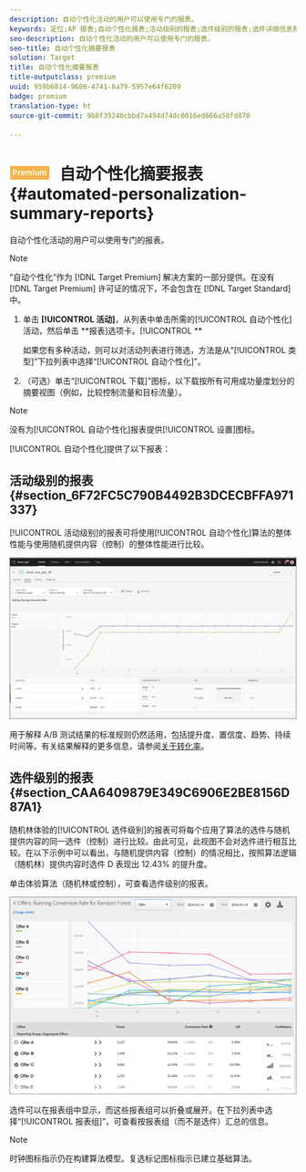 ```yaml
---
description: 自动个性化活动的用户可以使用专门的报表。
keywords: 定位;AP 报表;自动个性化报表;活动级别的报表;选件级别的报表;选件详细信息报表
seo-description: 自动个性化活动的用户可以使用专门的报表。
seo-title: 自动个性化摘要报表
solution: Target
title: 自动个性化摘要报表
title-outputclass: premium
uuid: 959b6814-9686-4741-8a79-5957e64f6209
badge: premium
translation-type: ht
source-git-commit: 9b8f39240cbbd7a494d74dc0016ed666a58fd870

---
```



# ![PREMIUM](/help/assets/premium.png) 自动个性化摘要报表{#automated-personalization-summary-reports}

自动个性化活动的用户可以使用专门的报表。

>[!NOTE]
>
>“自动个性化”作为 [!DNL Target Premium] 解决方案的一部分提供。在没有 [!DNL Target Premium] 许可证的情况下，不会包含在 [!DNL Target Standard] 中。

1. 单击 **[!UICONTROL 活动]**，从列表中单击所需的[!UICONTROL 自动个性化]活动，然后单击 **报表]选项卡。[!UICONTROL **

   如果您有多种活动，则可以对活动列表进行筛选，方法是从“[!UICONTROL 类型]”下拉列表中选择“[!UICONTROL 自动个性化]”。

1. （可选）单击“[!UICONTROL 下载]”图标，以下载按所有可用成功量度划分的摘要视图（例如，比较控制流量和目标流量）。

>[!NOTE]
>
>没有为[!UICONTROL 自动个性化]报表提供[!UICONTROL 设置]图标。

[!UICONTROL 自动个性化]提供了以下报表：

## 活动级别的报表 {#section_6F72FC5C790B4492B3DCECBFFA971337}

[!UICONTROL 活动级别]的报表可将使用[!UICONTROL 自动个性化]算法的整体性能与使用随机提供内容（控制）的整体性能进行比较。

![](assets/box_plot_ap.jpg)

用于解释 A/B 测试结果的标准规则仍然适用，包括提升度、置信度、趋势、持续时间等。有关结果解释的更多信息，请参阅[关于转化率](../c-reports/conversion-rate.md#concept_2D9FEDE8F94A485DAC86D611BFBDC844)。

## 选件级别的报表 {#section_CAA6409879E349C6906E2BE8156D87A1}

随机林体验的[!UICONTROL 选件级别]的报表可将每个应用了算法的选件与随机提供内容的同一选件（控制）进行比较。由此可见，此视图不会对选件进行相互比较。在以下示例中可以看出，与随机提供内容（控制）的情况相比，按照算法逻辑（随机林）提供内容时选件 D 表现出 12.43% 的提升度。

单击体验算法（随机林或控制），可查看选件级别的报表。

![](assets/ap_OfferLevelRpt.png)

选件可以在报表组中显示，而这些报表组可以折叠或展开。在下拉列表中选择“[!UICONTROL 报表组]”，可查看按报表组（而不是选件）汇总的信息。

>[!NOTE]
>
>时钟图标指示仍在构建算法模型。复选标记图标指示已建立基础算法。

